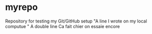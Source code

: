 # myrepo
Repository for testing my Git/GitHub setup
"A line I wrote on my local computue " 
A double line
Ca fait chier
on essaie encore
